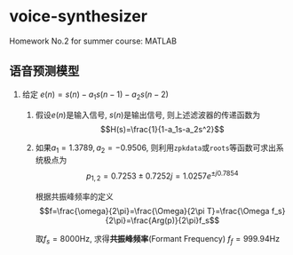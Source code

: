 # voice-synthesizer
Homework No.2 for summer course: MATLAB

## 语音预测模型

1. 给定 $e(n)=s(n)-a_1s(n-1)-a_2s(n-2)$

    1. 假设$e(n)$是输入信号, $s(n)$是输出信号, 则上述滤波器的传递函数为 $$H(s)=\frac{1}{1-a_1s-a_2s^2}$$

    2. 如果$a_1=1.3789, a_2=-0.9506$, 则利用`zpkdata`或`roots`等函数可求出系统极点为 $$p_{1,2}=0.7253\pm 0.7252j=1.0257e^{\pm j0.7854}$$

        根据共振峰频率的定义 $$f=\frac{\omega}{2\pi}=\frac{\Omega}{2\pi T}=\frac{\Omega f_s}{2\pi}=\frac{Arg(p)}{2\pi}f_s$$

        取$f_s=8000$Hz, 求得**共振峰频率**(Formant Frequency) $f_f=999.94$Hz

